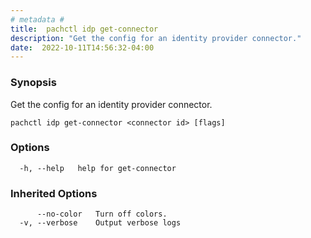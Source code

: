 ```yaml
---
# metadata # 
title:  pachctl idp get-connector
description: "Get the config for an identity provider connector."
date:  2022-10-11T14:56:32-04:00
---
```


### Synopsis

Get the config for an identity provider connector.

```
pachctl idp get-connector <connector id> [flags]
```

### Options

```
  -h, --help   help for get-connector
```

### Inherited Options

```
      --no-color   Turn off colors.
  -v, --verbose    Output verbose logs
```

